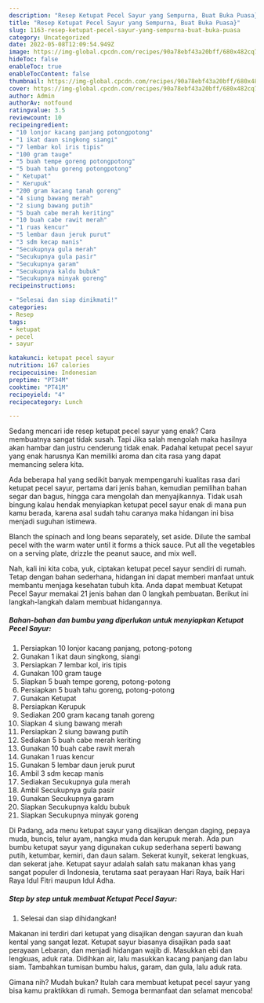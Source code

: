 ```yaml
---
description: "Resep Ketupat Pecel Sayur yang Sempurna, Buat Buka Puasa}"
title: "Resep Ketupat Pecel Sayur yang Sempurna, Buat Buka Puasa}"
slug: 1163-resep-ketupat-pecel-sayur-yang-sempurna-buat-buka-puasa
category: Uncategorized
date: 2022-05-08T12:09:54.949Z
image: https://img-global.cpcdn.com/recipes/90a78ebf43a20bff/680x482cq70/ketupat-pecel-sayur-foto-resep-utama.jpg
hideToc: false
enableToc: true
enableTocContent: false
thumbnail: https://img-global.cpcdn.com/recipes/90a78ebf43a20bff/680x482cq70/ketupat-pecel-sayur-foto-resep-utama.jpg
cover: https://img-global.cpcdn.com/recipes/90a78ebf43a20bff/680x482cq70/ketupat-pecel-sayur-foto-resep-utama.jpg
author: Admin
authorAv: notfound
ratingvalue: 3.5
reviewcount: 10
recipeingredient:
- "10 lonjor kacang panjang potongpotong"
- "1 ikat daun singkong siangi"
- "7 lembar kol iris tipis"
- "100 gram tauge"
- "5 buah tempe goreng potongpotong"
- "5 buah tahu goreng potongpotong"
- " Ketupat"
- " Kerupuk"
- "200 gram kacang tanah goreng"
- "4 siung bawang merah"
- "2 siung bawang putih"
- "5 buah cabe merah keriting"
- "10 buah cabe rawit merah"
- "1 ruas kencur"
- "5 lembar daun jeruk purut"
- "3 sdm kecap manis"
- "Secukupnya gula merah"
- "Secukupnya gula pasir"
- "Secukupnya garam"
- "Secukupnya kaldu bubuk"
- "Secukupnya minyak goreng"
recipeinstructions:

- "Selesai dan siap dinikmati!"
categories:
- Resep
tags:
- ketupat
- pecel
- sayur

katakunci: ketupat pecel sayur 
nutrition: 167 calories
recipecuisine: Indonesian
preptime: "PT34M"
cooktime: "PT41M"
recipeyield: "4"
recipecategory: Lunch

---
```



Sedang mencari ide resep ketupat pecel sayur yang enak? Cara membuatnya sangat tidak susah. Tapi Jika salah mengolah maka hasilnya akan hambar dan justru cenderung tidak enak. Padahal ketupat pecel sayur yang enak harusnya Kan memiliki aroma dan cita rasa yang dapat memancing selera kita.


Ada beberapa hal yang sedikit banyak mempengaruhi kualitas rasa dari ketupat pecel sayur, pertama dari jenis bahan, kemudian pemilihan bahan segar dan bagus, hingga cara mengolah dan menyajikannya. Tidak usah bingung kalau hendak menyiapkan ketupat pecel sayur enak di mana pun kamu berada, karena asal sudah tahu caranya maka hidangan ini bisa menjadi suguhan istimewa.

Blanch the spinach and long beans separately, set aside. Dilute the sambal pecel with the warm water until it forms a thick sauce. Put all the vegetables on a serving plate, drizzle the peanut sauce, and mix well.


Nah, kali ini kita coba, yuk, ciptakan ketupat pecel sayur sendiri di rumah. Tetap dengan bahan sederhana, hidangan ini dapat memberi manfaat untuk membantu menjaga kesehatan tubuh kita. Anda dapat membuat Ketupat Pecel Sayur memakai 21 jenis bahan dan 0 langkah pembuatan. Berikut ini langkah-langkah dalam membuat hidangannya.

<!--inarticleads1-->

##### Bahan-bahan dan bumbu yang diperlukan untuk menyiapkan Ketupat Pecel Sayur:

1. Persiapkan 10 lonjor kacang panjang, potong-potong
1. Gunakan 1 ikat daun singkong, siangi
1. Persiapkan 7 lembar kol, iris tipis
1. Gunakan 100 gram tauge
1. Siapkan 5 buah tempe goreng, potong-potong
1. Persiapkan 5 buah tahu goreng, potong-potong
1. Gunakan  Ketupat
1. Persiapkan  Kerupuk
1. Sediakan 200 gram kacang tanah goreng
1. Siapkan 4 siung bawang merah
1. Persiapkan 2 siung bawang putih
1. Sediakan 5 buah cabe merah keriting
1. Gunakan 10 buah cabe rawit merah
1. Gunakan 1 ruas kencur
1. Gunakan 5 lembar daun jeruk purut
1. Ambil 3 sdm kecap manis
1. Sediakan Secukupnya gula merah
1. Ambil Secukupnya gula pasir
1. Gunakan Secukupnya garam
1. Siapkan Secukupnya kaldu bubuk
1. Siapkan Secukupnya minyak goreng


Di Padang, ada menu ketupat sayur yang disajikan dengan daging, pepaya muda, buncis, telur ayam, nangka muda dan kerupuk merah. Ada pun bumbu ketupat sayur yang digunakan cukup sederhana seperti bawang putih, ketumbar, kemiri, dan daun salam. Sekerat kunyit, sekerat lengkuas, dan sekerat jahe. Ketupat sayur adalah salah satu makanan khas yang sangat populer di Indonesia, terutama saat perayaan Hari Raya, baik Hari Raya Idul Fitri maupun Idul Adha. 

<!--inarticleads2-->

##### Step by step untuk membuat Ketupat Pecel Sayur:


1. Selesai dan siap dihidangkan!

Makanan ini terdiri dari ketupat yang disajikan dengan sayuran dan kuah kental yang sangat lezat. Ketupat sayur biasanya disajikan pada saat perayaan Lebaran, dan menjadi hidangan wajib di. Masukkan ebi dan lengkuas, aduk rata. Didihkan air, lalu masukkan kacang panjang dan labu siam. Tambahkan tumisan bumbu halus, garam, dan gula, lalu aduk rata. 

Gimana nih? Mudah bukan? Itulah cara membuat ketupat pecel sayur yang bisa kamu praktikkan di rumah. Semoga bermanfaat dan selamat mencoba!
